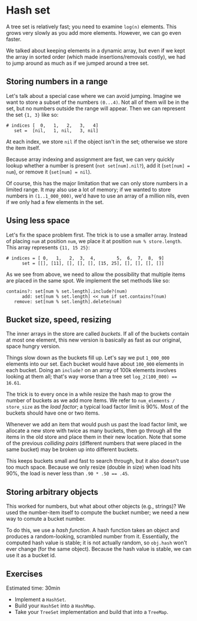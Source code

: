 # Hash set

A tree set is relatively fast; you need to examine `log(n)`
elements. This grows very slowly as you add more elements. However, we
can go even faster.

We talked about keeping elements in a dynamic array, but even if we
kept the array in sorted order (which made insertions/removals
costly), we had to jump around as much as if we jumped around a tree
set.

## Storing numbers in a range

Let's talk about a special case where we can avoid jumping. Imagine we
want to store a subset of the numbers `(0...4)`. Not all of them will
be in the set, but no numbers outside the range will appear. Then we
can represent the set `{1, 3}` like so:

```
# indices [  0,   1,   2,   3,   4]
   set =  [nil,   1, nil,   3, nil]
```

At each index, we store `nil` if the object isn't in the set;
otherwise we store the item itself.

Because array indexing and assignment are fast, we can very quickly
lookup whether a number is present (`not set[num].nil?`), add it
(`set[num] = num`), or remove it (`set[num] = nil`).

Of course, this has the major limitation that we can only store
numbers in a limited range. It may also use a lot of memory; if we
wanted to store numbers in `(1..1_000_000)`, we'd have to use an array
of a million nils, even if we only had a few elements in the set.

## Using less space

Let's fix the space problem first. The trick is to use a smaller
array. Instead of placing `num` at position `num`, we place it at
position `num % store.length`. This array represents `{11, 15 25}`:

```
# indices = [ 0,   1,   2,  3,  4,        5,  6,  7,  8,  9]
      set = [[], [11], [], [], [], [15, 25], [], [], [], []]
```

As we see from above, we need to allow the possibility that multiple
items are placed in the same spot. We implement the set methods like
so:

```
contains?: set[num % set.length].include?(num)
      add: set[num % set.length] << num if set.contains?(num)
   remove: set[num % set.length].delete(num)
```

## Bucket size, speed, resizing

The inner arrays in the store are called *buckets*. If all of the
buckets contain at most one element, this new version is basically as
fast as our original, space hungry version.

Things slow down as the buckets fill up. Let's say we put `1_000_000`
elements into our set. Each bucket would have about `100_000` elements
in each bucket. Doing an `include?` on an array of 100k elements
involves looking at them all; that's way worse than a tree set
`log_2(100_000) == 16.61`.

The trick is to every once in a while resize the hash map to grow the
number of buckets as we add more items. We refer to `num_elements /
store_size` as the *load factor*; a typical load factor limit is
90%. Most of the buckets should have one or two items.

Whenever we add an item that would push us past the load factor limit,
we allocate a new store with twice as many buckets, then go through
all the items in the old store and place them in their new
location. Note that some of the previous *colliding pairs* (different
numbers that were placed in the same bucket) may be broken up into
different buckets.

This keeps buckets small and fast to search through, but it also
doesn't use too much space. Because we only resize (double in size)
when load hits 90%, the load is never less than `.90 * .50 == .45`.

## Storing arbitrary objects

This worked for numbers, but what about other objects (e.g., strings)?
We used the number-item itself to compute the bucket number; we need a
new way to comute a bucket number.

To do this, we use a *hash function*. A hash function takes an object
and produces a random-looking, scrambled number from it. Essentially,
the computed hash value is stable; it is not actually random, so
`obj.hash` won't ever change (for the same object). Because the hash
value is stable, we can use it as a bucket id.

##  Exercises
Estimated time: 30min

* Implement a `HashSet`.
* Build your `HashSet` into a `HashMap`.
* Take your `TreeSet` implementation and build that into a `TreeMap`.
